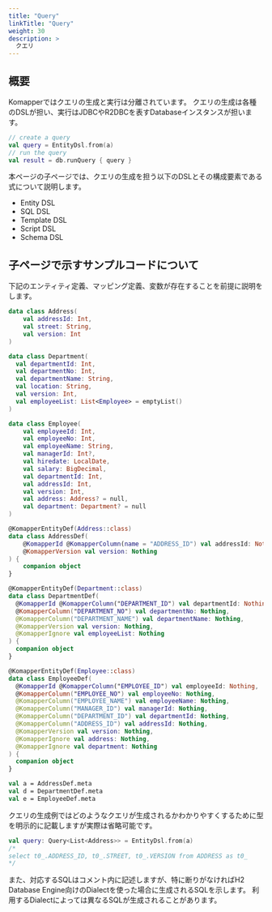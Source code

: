 ```yaml
---
title: "Query"
linkTitle: "Query"
weight: 30
description: >
  クエリ
---
```


## 概要

Komapperではクエリの生成と実行は分離されています。
クエリの生成は各種のDSLが担い、実行はJDBCやR2DBCを表すDatabaseインスタンスが担います。

```kotlin
// create a query
val query = EntityDsl.from(a)
// run the query
val result = db.runQuery { query }
```

本ページの子ページでは、クエリの生成を担う以下のDSLとその構成要素である式について説明します。

- Entity DSL
- SQL DSL
- Template DSL
- Script DSL
- Schema DSL

## 子ページで示すサンプルコードについて

下記のエンティティ定義、マッピング定義、変数が存在することを前提に説明をします。

```kotlin
data class Address(
    val addressId: Int,
    val street: String,
    val version: Int
)

data class Department(
  val departmentId: Int,
  val departmentNo: Int,
  val departmentName: String,
  val location: String,
  val version: Int,
  val employeeList: List<Employee> = emptyList()
)

data class Employee(
    val employeeId: Int,
    val employeeNo: Int,
    val employeeName: String,
    val managerId: Int?,
    val hiredate: LocalDate,
    val salary: BigDecimal,
    val departmentId: Int,
    val addressId: Int,
    val version: Int,
    val address: Address? = null,
    val department: Department? = null
)

@KomapperEntityDef(Address::class)
data class AddressDef(
    @KomapperId @KomapperColumn(name = "ADDRESS_ID") val addressId: Nothing,
    @KomapperVersion val version: Nothing
) {
    companion object
}

@KomapperEntityDef(Department::class)
data class DepartmentDef(
  @KomapperId @KomapperColumn("DEPARTMENT_ID") val departmentId: Nothing,
  @KomapperColumn("DEPARTMENT_NO") val departmentNo: Nothing,
  @KomapperColumn("DEPARTMENT_NAME") val departmentName: Nothing,
  @KomapperVersion val version: Nothing,
  @KomapperIgnore val employeeList: Nothing
) {
  companion object
}

@KomapperEntityDef(Employee::class)
data class EmployeeDef(
  @KomapperId @KomapperColumn("EMPLOYEE_ID") val employeeId: Nothing,
  @KomapperColumn("EMPLOYEE_NO") val employeeNo: Nothing,
  @KomapperColumn("EMPLOYEE_NAME") val employeeName: Nothing,
  @KomapperColumn("MANAGER_ID") val managerId: Nothing,
  @KomapperColumn("DEPARTMENT_ID") val departmentId: Nothing,
  @KomapperColumn("ADDRESS_ID") val addressId: Nothing,
  @KomapperVersion val version: Nothing,
  @KomapperIgnore val address: Nothing,
  @KomapperIgnore val department: Nothing
) {
  companion object
}

val a = AddressDef.meta
val d = DepartmentDef.meta
val e = EmployeeDef.meta
```

クエリの生成例ではどのようなクエリが生成されるかわかりやすくするために型を明示的に記載しますが実際は省略可能です。

```kotlin
val query: Query<List<Address>> = EntityDsl.from(a)
/*
select t0_.ADDRESS_ID, t0_.STREET, t0_.VERSION from ADDRESS as t0_
*/
```

また、対応するSQLはコメント内に記述しますが、特に断りがなければH2 Database Engine向けのDialectを使った場合に生成されるSQLを示します。
利用するDialectによっては異なるSQLが生成されることがあります。

